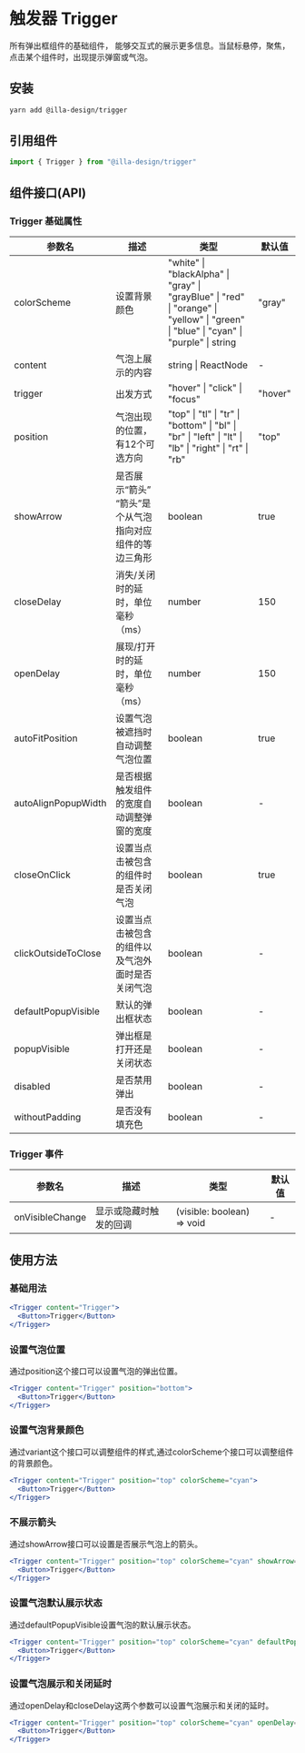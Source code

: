 # 触发器 Trigger

所有弹出框组件的基础组件， 能够交互式的展示更多信息。当鼠标悬停，聚焦，点击某个组件时，出现提示弹窗或气泡。

## 安装

```bash
yarn add @illa-design/trigger
```

## 引用组件

```jsx
import { Trigger } from "@illa-design/trigger"
```

## 组件接口(API)

### Trigger 基础属性

| 参数名              | 描述                                                    | 类型                                                         | 默认值  |
| ------------------- | ------------------------------------------------------- | ------------------------------------------------------------ | ------- |
| colorScheme         | 设置背景颜色                                            | "white" \| "blackAlpha" \| "gray" \| "grayBlue" \| "red" \| "orange" \| "yellow" \| "green" \| "blue"  \| "cyan" \| "purple" \| string | "gray"  |
| content             | 气泡上展示的内容                                        | string \| ReactNode                                          | -       |
| trigger             | 出发方式                                                | "hover" \| "click" \| "focus"                                | "hover" |
| position            | 气泡出现的位置，有12个可选方向                          | "top" \| "tl" \| "tr" \| "bottom" \| "bl" \| "br" \| "left" \| "lt" \| "lb" \| "right" \| "rt" \| "rb" | "top"   |
| showArrow           | 是否展示“箭头” “箭头”是个从气泡指向对应组件的等边三角形 | boolean                                                      | true    |
| closeDelay          | 消失/关闭时的延时，单位毫秒（ms）                       | number                                                       | 150     |
| openDelay           | 展现/打开时的延时，单位毫秒（ms）                       | number                                                       | 150     |
| autoFitPosition     | 设置气泡被遮挡时自动调整气泡位置                        | boolean                                                      | true    |
| autoAlignPopupWidth | 是否根据触发组件的宽度自动调整弹窗的宽度                | boolean                                                      | -       |
| closeOnClick        | 设置当点击被包含的组件时是否关闭气泡                    | boolean                                                      | true    |
| clickOutsideToClose | 设置当点击被包含的组件以及气泡外面时是否关闭气泡        | boolean                                                      | -       |
| defaultPopupVisible | 默认的弹出框状态                                        | boolean                                                      | -       |
| popupVisible        | 弹出框是打开还是关闭状态                                | boolean                                                      | -       |
| disabled            | 是否禁用弹出                                            | boolean                                                      | -       |
| withoutPadding      | 是否没有填充色                                          | boolean                                                      | -       |


### Trigger 事件

| 参数名          | 描述                   | 类型                       | 默认值 |
| --------------- | ---------------------- | -------------------------- | ------ |
| onVisibleChange | 显示或隐藏时触发的回调 | (visible: boolean) => void | -      |



## 使用方法

### 基础用法

```jsx
<Trigger content="Trigger">
  <Button>Trigger</Button>
</Trigger>
```

### 设置气泡位置

通过position这个接口可以设置气泡的弹出位置。

```jsx
<Trigger content="Trigger" position="bottom">
  <Button>Trigger</Button>
</Trigger>
```

### 设置气泡背景颜色

通过variant这个接口可以调整组件的样式,通过colorScheme个接口可以调整组件的背景颜色。

```jsx
<Trigger content="Trigger" position="top" colorScheme="cyan">
  <Button>Trigger</Button>
</Trigger>
```

### 不展示箭头

通过showArrow接口可以设置是否展示气泡上的箭头。

```jsx
<Trigger content="Trigger" position="top" colorScheme="cyan" showArrow={false}>
  <Button>Trigger</Button>
</Trigger>
```

### 设置气泡默认展示状态

通过defaultPopupVisible设置气泡的默认展示状态。

```jsx
<Trigger content="Trigger" position="top" colorScheme="cyan" defaultPopupVisible>
  <Button>Trigger</Button>
</Trigger>
```

### 设置气泡展示和关闭延时

通过openDelay和closeDelay这两个参数可以设置气泡展示和关闭的延时。

```jsx
<Trigger content="Trigger" position="top" colorScheme="cyan" openDelay={1000} closeDelay={1000}>
  <Button>Trigger</Button>
</Trigger>
```

